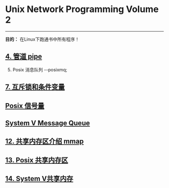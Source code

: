 # Unix Network Programming Volume 2
---

**目的：** 在Linux下跑通书中所有程序！





## [4. 管道 pipe](pipe/)


5. Posix 消息队列  --posixmq;


## [7. 互斥锁和条件变量](mutex/)

## [Posix 信号量](pxsem/)

## [System V Message Queue](svmsg/)

## [12. 共享内存区介绍 mmap](shm/)

## [13. Posix 共享内存区](pxshm/)

## [14. System V共享内存](svshm/)







